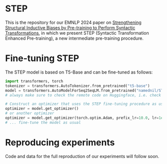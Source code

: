 # STEP

This is the repository for our EMNLP 2024 paper on [Strengthening Structural Inductive Biases by Pre-training to Perform Syntactic Transformations](https://arxiv.org/abs/2407.04543), in which we present STEP (Syntactic Transformation Enhanced Pre-training), a new intermediate pre-training procedure.

# Fine-tuning STEP
The STEP model is based on T5-Base and can be fine-tuned as follows:

```python
import transformers, torch
tokenizer = transformers.AutoTokenizer.from_pretrained("t5-base")
model = transformers.AutoModelForSeq2SeqLM.from_pretrained("namednil/STEP", trust_remote_code=True)
# always make sure to check the remote code on Huggingface, i.e. check out https://huggingface.co/namednil/STEP/blob/main/step_finetune.py

# Construct an optimizer that uses the STEP fine-tuning procedure as used in the paper:
optimizer = model.get_optimizer()
# or another optimizer
optimizer = model.get_optimizer(torch.optim.Adam, prefix_lr=10.0, lr=1e-4)
# ... fine-tune the model as usual
```


# Reproducing experiments
Code and data for the full reproduction of our experiments will follow soon.
